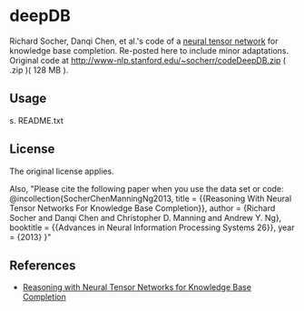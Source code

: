 # deepDB

Richard Socher, Danqi Chen, et al.'s code of a [neural tensor network](http://www.socher.org/index.php/Main/ReasoningWithNeuralTensorNetworksForKnowledgeBaseCompletion) for knowledge base completion. Re-posted here to include minor adaptations. Original code at http://www-nlp.stanford.edu/~socherr/codeDeepDB.zip ( .zip )( 128 MB ).

## Usage

s. README.txt

## License

The original license applies.  

Also, "Please cite the following paper when you use the data set or code:  
@incollection{SocherChenManningNg2013,
title = {{Reasoning With Neural Tensor Networks For Knowledge Base Completion}},
author = {Richard Socher and Danqi Chen and Christopher D. Manning and Andrew Y. Ng},
booktitle = {{Advances in Neural Information Processing Systems 26}},
year = {2013}
}"

## References

* [Reasoning with Neural Tensor Networks for Knowledge Base Completion](http://papers.nips.cc/paper/5028-reasoning-with-neural-tensor-networks-for-knowledge-base-completion)
